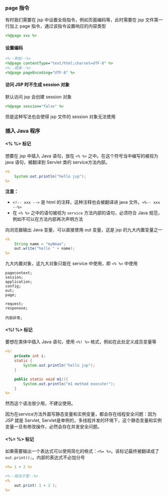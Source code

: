 ### page 指令

有时我们需要在 jsp 中设置全局指令，例如页面编码等，此时需要在 jsp 文件第一行加上 page 指令，通过该指令设置响应的内容类型

```jsp
<%@page xxx %>
```



#### 设置编码

```jsp
<%--例如--%>
<%@page contentType="text/html;charset=UTF-8" %>
<%--或者--%>
<%@page pageEncoding="UTF-8" %>
```

#### 访问 JSP 时不生成 session 对象

默认访问 jsp 会创建 session 对象

```jsp
<%@page session="false" %>
```

但是这种写法也会使得 jsp 文件的 session 对象无法使用





### 插入 Java 程序

#### <% %> 标记

想要在 jsp 中插入 Java 语句，放在 `<% %>` 之中。在这个符号当中编写的被视为 java 语句，被翻译到 Servlet 类的 service方法内部。

```jsp
<%
	System.out.println("hello jsp"); 
%>
```

**注意：**

- `<!-- xxx -->` 是 html 的注释，这种注释也会被翻译进 java 文件。`<%-- xxx --%>`
- 在 `<% %>` 之中的语句被视为 `service` 方法内部的语句，必须符合 Java 规范，例如不可以在方法内部再次声明方法



向浏览器输出 Java 变量，可以直接使用 out 变量，这是 jsp 的九大内置变量之一

```jsp
<%
	String name = "myNmae";
	out.write("hello " + name);
%>
```

九大内置对象，这九大对象只能在 service 中使用，即 `<% %>` 中使用

```
pagecontext;
session;
application;
config;
out;
page;

request;
responose;

内部异常;
```



#### <%! %> 标记

要想在类体中插入 Java 语句，使用 `<%! %>` 格式，例如在此处定义成员变量等

```jsp
<%! 
    private int i;
	static {
        System.out.println("hello jsp");
    }

	public static void m1(){
		System.out.println("m1 method execute!");
    }
%>
```

然而这个语法很少用，不建议使用。

因为在service方法外面写静态变量和实例变量，都会存在线程安全问题：因为 JSP 就是 Servlet, Servlet是单例的，多线程并发的环境下，这个静态变量和实例变量一旦有修改操作，必然会存在并发安全问题。



#### <%= %> 标记

如果需要输出一个表达式可以使用简化的格式：`<%= %>`。该标记最终被翻译成了 `out.print();`。内部的表达式不必加分号

```jsp
<%= 1 + 2 %>

<%--相当于是--%>
<%
	out.print( 1 + 2 );
%>
```

